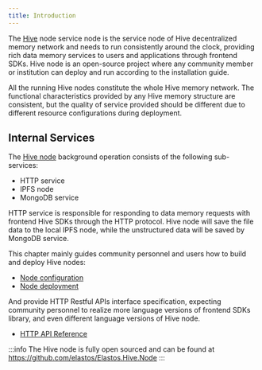 ```yaml
---
title: Introduction
---
```


The [Hive](/learn/hive/intro) node service node is the service node of Hive decentralized memory network and needs to run consistently around the clock, providing rich data memory services to users and applications through frontend SDKs. Hive node is an open-source project where any community member or institution can deploy and run according to the installation guide.

All the running Hive nodes constitute the whole Hive memory network. The functional characteristics provided by any Hive memory structure are consistent, but the quality of service provided should be different due to different resource configurations during deployment.

## Internal Services

The [Hive node](/learn/hive/intro) background operation consists of the following sub-services:

- HTTP service
- IPFS node
- MongoDB service

HTTP service is responsible for responding to data memory requests with frontend Hive SDKs through the HTTP protocol. Hive node will save the file data to the local IPFS node, while the unstructured data will be saved by MongoDB service.

This chapter mainly guides community personnel and users how to build and deploy Hive nodes:

- [Node configuration](/nodes/hive/docker-deploy/)
- [Node deployment](/nodes/hive/config/)

And provide HTTP Restful APIs interface specification, expecting community personnel to realize more language versions of frontend SDKs library, and even different language versions of Hive node.

- [HTTP API Reference](https://apidocs.trinity-tech.io/hive-node-https-apis/)

:::info
The Hive node is fully open sourced and can be found at https://github.com/elastos/Elastos.Hive.Node
:::
